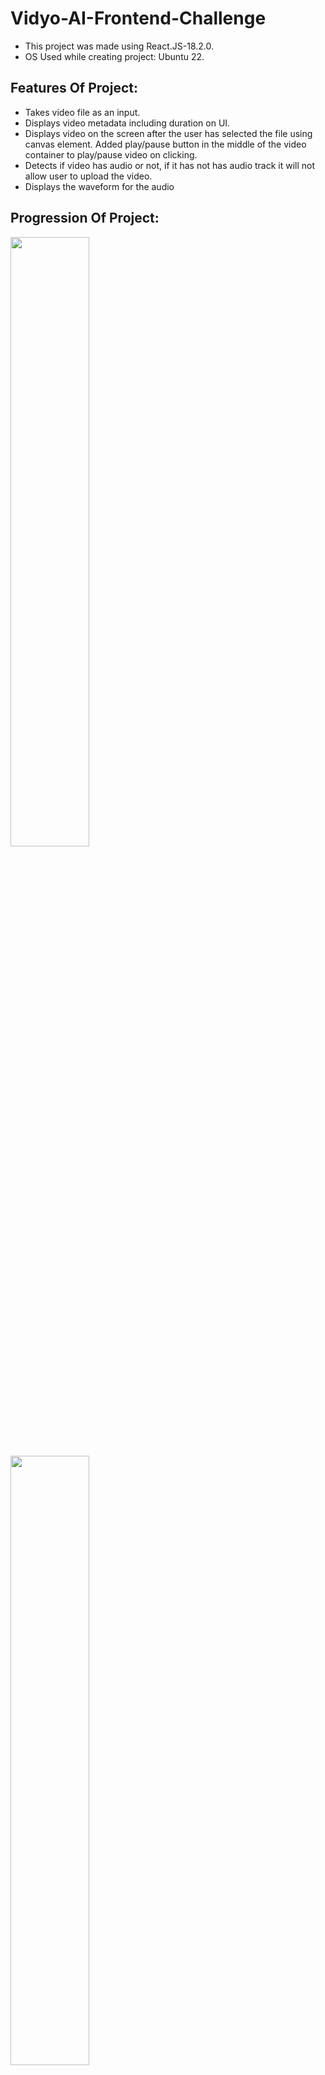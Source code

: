 # Vidyo-AI-Frontend-Challenge

- This project was made using React.JS-18.2.0.
- OS Used while creating project: Ubuntu 22.

## Features Of Project:

- Takes video file as an input.
- Displays video metadata including duration on UI.
- Displays video on the screen after the user has selected the file using canvas element. Added play/pause button in the middle of the video container to play/pause video on clicking.
- Detects if video has audio or not, if it has not has audio track it will not allow user to upload the video.
- Displays the waveform for the audio 

## Progression Of Project: 


<img width="50%" src="https://github.com/vishant007/vidyo-ai-frontend-challenge/assets/64253459/f116aab1-dd16-41d1-8350-6b069f46ddf4"/>
<img width="50%" src="https://github.com/vishant007/vidyo-ai-frontend-challenge/assets/64253459/588f17e1-5e4c-41aa-9802-85a9031cb8b0"/>
<img width="50%" src="https://github.com/vishant007/vidyo-ai-frontend-challenge/assets/64253459/ad98eeb1-9d73-4960-8621-f2f7d87b21fb"/>
<img width="50%" src="https://github.com/vishant007/vidyo-ai-frontend-challenge/assets/64253459/12e738b0-d6fc-42a9-8209-3f6a2b663ad1"/>


## Commands To Run Project:

```bash
npm install
```

```bash
npm start
```
